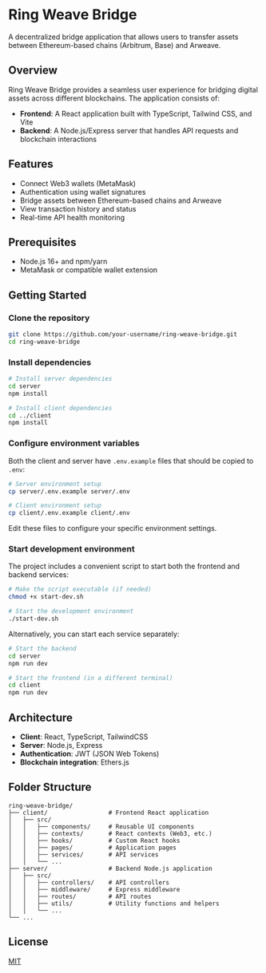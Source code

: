# Ring Weave Bridge

A decentralized bridge application that allows users to transfer assets between Ethereum-based chains (Arbitrum, Base) and Arweave.

## Overview

Ring Weave Bridge provides a seamless user experience for bridging digital assets across different blockchains. The application consists of:

- **Frontend**: A React application built with TypeScript, Tailwind CSS, and Vite
- **Backend**: A Node.js/Express server that handles API requests and blockchain interactions

## Features

- Connect Web3 wallets (MetaMask)
- Authentication using wallet signatures
- Bridge assets between Ethereum-based chains and Arweave
- View transaction history and status
- Real-time API health monitoring

## Prerequisites

- Node.js 16+ and npm/yarn
- MetaMask or compatible wallet extension

## Getting Started

### Clone the repository

```bash
git clone https://github.com/your-username/ring-weave-bridge.git
cd ring-weave-bridge
```

### Install dependencies

```bash
# Install server dependencies
cd server
npm install

# Install client dependencies
cd ../client
npm install
```

### Configure environment variables

Both the client and server have `.env.example` files that should be copied to `.env`:

```bash
# Server environment setup
cp server/.env.example server/.env

# Client environment setup
cp client/.env.example client/.env
```

Edit these files to configure your specific environment settings.

### Start development environment

The project includes a convenient script to start both the frontend and backend services:

```bash
# Make the script executable (if needed)
chmod +x start-dev.sh

# Start the development environment
./start-dev.sh
```

Alternatively, you can start each service separately:

```bash
# Start the backend
cd server
npm run dev

# Start the frontend (in a different terminal)
cd client
npm run dev
```

## Architecture

- **Client**: React, TypeScript, TailwindCSS
- **Server**: Node.js, Express
- **Authentication**: JWT (JSON Web Tokens)
- **Blockchain integration**: Ethers.js

## Folder Structure

```
ring-weave-bridge/
├── client/                 # Frontend React application
│   ├── src/
│   │   ├── components/     # Reusable UI components
│   │   ├── contexts/       # React contexts (Web3, etc.)
│   │   ├── hooks/          # Custom React hooks
│   │   ├── pages/          # Application pages
│   │   ├── services/       # API services
│   │   └── ...
├── server/                 # Backend Node.js application
│   ├── src/
│   │   ├── controllers/    # API controllers
│   │   ├── middleware/     # Express middleware
│   │   ├── routes/         # API routes
│   │   ├── utils/          # Utility functions and helpers
│   │   └── ...
└── ...
```

## License

[MIT](LICENSE) 